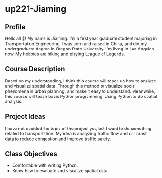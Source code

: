 # up221-Jiaming
## Profile
Hello all 👋! My name is Jiaming. I'm a first year graduate student majoring in Transportation Engineering. I was born and raised in China, and did my undergraduate degree in Oregon State University. I'm living in Los Angeles now. My hobbies are hiking and playing League of Legends.
## Course Description
Based on my understanding, I think this course will teach us how to analyze and visualize spatial data. Through this method to visualize social phenomena in urban planning, and make it easy to understand. Meanwhile, this course will teach basic Python programming. Using Python to do spatial analysis. 
## Project Ideas
I have not decided the topic of the project yet, but I want to do something related to transportation. My idea is analyzing traffic flow and car crash data to reduce congestion and improve traffic safety. 
## Class Objectives
- Comfortable with writing Python.
- Know how to evaluate and visualize spatial data.
